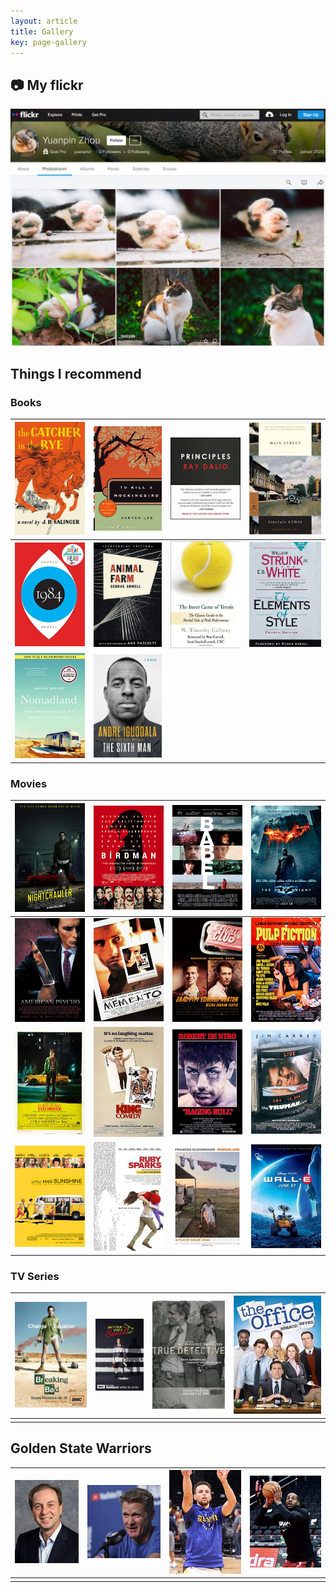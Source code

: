 ```yaml
---
layout: article
title: Gallery
key: page-gallery
---
```


## :camera: My flickr

[![](https://raw.githubusercontent.com/yuanpinz/blog/main/assets/images/pages/flickr-page.png "My flickr")](https://www.flickr.com/photos/yuanpinz/)

## Things I recommend

### Books

| [![](https://raw.githubusercontent.com/yuanpinz/blog/main/assets/images/pages/the-catcher-in-the-rye.jpg "The Catcher in The Rye")](https://www.goodreads.com/book/show/5107.The_Catcher_in_the_Rye) | [![](https://raw.githubusercontent.com/yuanpinz/blog/main/assets/images/pages/to-kill-a-mocking-bird.jpg "To Kill a Mocking Bird")](https://www.goodreads.com/book/show/2657.To_Kill_a_Mockingbird) | [![](https://raw.githubusercontent.com/yuanpinz/blog/main/assets/images/pages/principles.jpg "Principles: Life and Work")](https://www.goodreads.com/book/show/34536488-principles) | [![](https://raw.githubusercontent.com/yuanpinz/blog/main/assets/images/pages/main-street.jpg "Main Street")](https://www.goodreads.com/book/show/11376.Main_Street) |
| ------------------------------------------------------------ | ------------------------------------------------------------ | ------------------------------------------------------------ | ------------------------------------------------------------ |
| [![](https://raw.githubusercontent.com/yuanpinz/blog/main/assets/images/pages/1984.jpg "1984")](https://www.goodreads.com/book/show/40961427-1984) | [![](https://raw.githubusercontent.com/yuanpinz/blog/main/assets/images/pages/animal-farm.jpg "Animal Farm")](https://www.goodreads.com/book/show/7613.Animal_Farm) | [![the-inner-game-of-tennis](https://raw.githubusercontent.com/yuanpinz/blog/main/assets/images/pages/the-inner-game-of-tennis.jpg "The Inner Game of Tennis")](https://www.goodreads.com/book/show/905.The_Inner_Game_of_Tennis) | [![the-elements-of-style](https://raw.githubusercontent.com/yuanpinz/blog/main/assets/images/pages/the-elements-of-style.jpg "The Elements of Style")](https://www.goodreads.com/book/show/33514.The_Elements_of_Style) |
| [![nomadland](https://raw.githubusercontent.com/yuanpinz/blog/main/assets/images/pages/nomadland.jpg "Nomadland: Surviving America in the Twenty-First Century")](https://www.goodreads.com/book/show/38212124-nomadland)                             | [![the-sixth-man](https://raw.githubusercontent.com/yuanpinz/blog/main/assets/images/pages/the-sixth-man.jpg "The Sixth Man")](https://www.goodreads.com/book/show/42261223-the-sixth-man)                     |                                                              |                                                              |


### Movies

| [![](https://raw.githubusercontent.com/yuanpinz/blog/main/assets/images/pages/nightcrawler.jpg "Nightcrawler")](https://youtu.be/X8kYDQan8bw) | [![](https://raw.githubusercontent.com/yuanpinz/blog/main/assets/images/pages/birdman.png "Birdman")](https://youtu.be/uJfLoE6hanc) | [![](https://raw.githubusercontent.com/yuanpinz/blog/main/assets/images/pages/babel.png "Babel")](https://youtu.be/yDNa6t-TDrQ) | [![](https://raw.githubusercontent.com/yuanpinz/blog/main/assets/images/pages/the-dark-knight.jpg "The Dark Knight")](https://youtu.be/EXeTwQWrcwY) |
| ------------------------------------------------------------ | ------------------------------------------------------------ | ------------------------------------------------------------ | ------------------------------------------------------------ |
| [![](https://raw.githubusercontent.com/yuanpinz/blog/main/assets/images/pages/american-psycho.webp "American Psycho")](https://youtu.be/81mibtQWWBg) | [![memento](https://raw.githubusercontent.com/yuanpinz/blog/main/assets/images/pages/memento.jpg "Memento")](https://youtu.be/4CV41hoyS8A) | [![fight-club](https://raw.githubusercontent.com/yuanpinz/blog/main/assets/images/pages/fight-club.jpg "Fight Club")](https://youtu.be/qtRKdVHc-cE) | [![pulp-fiction](https://raw.githubusercontent.com/yuanpinz/blog/main/assets/images/pages/pulp-fiction.jpg "Pulp Fiction")](https://youtu.be/s7EdQ4FqbhY) |
| [![taxi-driver](https://raw.githubusercontent.com/yuanpinz/blog/main/assets/images/pages/taxi-driver.jpg "Taxi Driver")](https://youtu.be/UUxD4-dEzn0) | [![the-king-of-comedy](https://raw.githubusercontent.com/yuanpinz/blog/main/assets/images/pages/the-king-of-comedy.jpg "The King of Comedy")](https://youtu.be/0wVhCCo02P4) | [![raging-bull](https://raw.githubusercontent.com/yuanpinz/blog/main/assets/images/pages/raging-bull.jpg "Raging Bull")](https://www.youtu.be/yUp6d79WRVI) | [![the-truman-show](https://raw.githubusercontent.com/yuanpinz/blog/main/assets/images/pages/the-truman-show.jpg "The Truman Show")](https://youtu.be/dlnmQbPGuls) |
| [![little-miss-sunshine](https://raw.githubusercontent.com/yuanpinz/blog/main/assets/images/pages/little-miss-sunshine.jpg "Little Miss Sunshine")](https://youtu.be/bQ7BZTMLImA) | [![ruby-sparks](https://raw.githubusercontent.com/yuanpinz/blog/main/assets/images/pages/ruby-sparks.jpg "Ruby Sparks")](https://youtu.be/xb3_AE-UinY) | [![nomadland](https://raw.githubusercontent.com/yuanpinz/blog/main/assets/images/pages/nomadland.webp "Nomadland")](https://youtu.be/6sxCFZ8_d84) | [![wall-e](https://raw.githubusercontent.com/yuanpinz/blog/main/assets/images/pages/wall-e.jpg "Wall-E")](https://youtu.be/CZ1CATNbXg0) |

### TV Series

| ![](imgs/breaking-bad.jpg) | <img src="imgs/better-call-saul.webp" style="zoom: 50%;" /> | ![](imgs/true-detective.webp) | <img src="imgs/the-office.jpg" style="zoom: 250%;" /> |
| -------------------------- | ----------------------------------------------------------- | ----------------------------- | ----------------------------------------------------- |
|                            |                                                             |                               |                                                       |



## Golden State Warriors

| ![joe-lacob](assets/images/pages/joe-lacob.jpg "Joe Lacob") | [![steve-kerr](assets/images/pages/steve-kerr.jpg "Steve Kerr")](gsw/steve-kerr.html) | ![stephen-curry](assets/images/pages/stephen-curry.jpg "Stephen Curry") | ![andre-iguodala](assets/images/pages/andre-iguodala.jpg "Andre Iguodala") |
| ----------------------------------------------------------- | ------------------------------------------------------------ | ------------------------------------------------------------ | ------------------------------------------------------------ |
|                                                             |                                                              |                                                              |                                                              |





